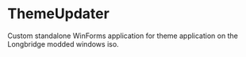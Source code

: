 # ThemeUpdater
Custom standalone WinForms application for theme application on the Longbridge modded windows iso.
